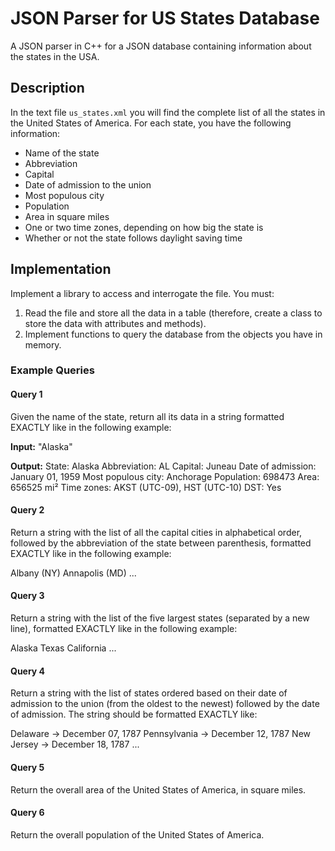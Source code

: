 # JSON Parser for US States Database

A JSON parser in C++ for a JSON database containing information about the states in the USA.

## Description

In the text file `us_states.xml` you will find the complete list of all the states in the United States of America. For each state, you have the following information:
- Name of the state
- Abbreviation
- Capital
- Date of admission to the union
- Most populous city
- Population
- Area in square miles
- One or two time zones, depending on how big the state is
- Whether or not the state follows daylight saving time

## Implementation

Implement a library to access and interrogate the file. You must:
1. Read the file and store all the data in a table (therefore, create a class to store the data with attributes and methods).
2. Implement functions to query the database from the objects you have in memory. 

### Example Queries

#### Query 1
Given the name of the state, return all its data in a string formatted EXACTLY like in the following example:

**Input:**
"Alaska"


**Output:**
State: Alaska
Abbreviation: AL
Capital: Juneau
Date of admission: January 01, 1959
Most populous city: Anchorage
Population: 698473
Area: 656525 mi²
Time zones: AKST (UTC-09), HST (UTC-10)
DST: Yes


#### Query 2
Return a string with the list of all the capital cities in alphabetical order, followed by the abbreviation of the state between parenthesis, formatted EXACTLY like in the following example:

Albany (NY)
Annapolis (MD)
...


#### Query 3
Return a string with the list of the five largest states (separated by a new line), formatted EXACTLY like in the following example:

Alaska
Texas
California
...


#### Query 4
Return a string with the list of states ordered based on their date of admission to the union (from the oldest to the newest) followed by the date of admission. The string should be formatted EXACTLY like:

Delaware -> December 07, 1787
Pennsylvania -> December 12, 1787
New Jersey -> December 18, 1787
...


#### Query 5
Return the overall area of the United States of America, in square miles.

#### Query 6
Return the overall population of the United States of America.
